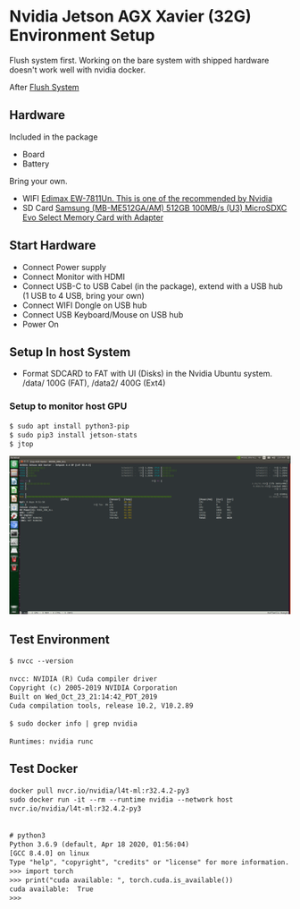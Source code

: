 
# Nvidia Jetson AGX Xavier (32G) Environment Setup

Flush system first. Working on the bare system with shipped hardware doesn't work well with nvidia docker.

After [Flush System](https://github.com/lixinso/jetson_agx_xavier_environment_setup/blob/master/FlashSystem.md)


## Hardware

Included in the package
- Board 
- Battery

Bring your own.
- WIFI  [Edimax EW-7811Un. This is one of the recommended by Nvidia](https://www.amazon.com/gp/product/B003MTTJOY/ref=ppx_yo_dt_b_asin_title_o04_s00?ie=UTF8&psc=1)
- SD Card [Samsung (MB-ME512GA/AM) 512GB 100MB/s (U3) MicroSDXC Evo Select Memory Card with Adapter
](https://www.amazon.com/gp/product/B07MKSGZM6/ref=ppx_yo_dt_b_asin_title_o01_s00?ie=UTF8&psc=1)

## Start Hardware

- Connect Power supply
- Connect Monitor with HDMI
- Connect USB-C to USB Cabel (in the package), extend with a USB hub (1 USB to 4 USB, bring your own)
- Connect WIFI Dongle on USB hub
- Connect USB Keyboard/Mouse on USB hub
- Power On

## Setup In host System
- Format SDCARD to FAT with UI (Disks) in the Nvidia Ubuntu system.  /data/ 100G (FAT), /data2/ 400G (Ext4)

### Setup to monitor host GPU

```
$ sudo apt install python3-pip
$ sudo pip3 install jetson-stats
$ jtop
```

![jtop](res/jtop2.png)




## Test Environment

```
$ nvcc --version

nvcc: NVIDIA (R) Cuda compiler driver
Copyright (c) 2005-2019 NVIDIA Corporation
Built on Wed_Oct_23_21:14:42_PDT_2019
Cuda compilation tools, release 10.2, V10.2.89

$ sudo docker info | grep nvidia

Runtimes: nvidia runc
```

## Test Docker

```
docker pull nvcr.io/nvidia/l4t-ml:r32.4.2-py3
sudo docker run -it --rm --runtime nvidia --network host nvcr.io/nvidia/l4t-ml:r32.4.2-py3


# python3
Python 3.6.9 (default, Apr 18 2020, 01:56:04) 
[GCC 8.4.0] on linux
Type "help", "copyright", "credits" or "license" for more information.
>>> import torch
>>> print("cuda available: ", torch.cuda.is_available())
cuda available:  True
>>> 

```
